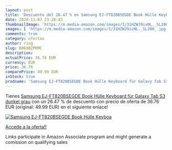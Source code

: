 ```yaml
---
layout: post
title: 'Descuento del 26.47 % en Samsung EJ-FT820BSEGDE Book Hülle Keyboa'
date: 2020-11-07 23:28:43
thumbnailImage: 'https://m.media-amazon.com/images/I/31HZWJ9ivNL._SL200_.jpg'
images: [ 'https://m.media-amazon.com/images/I/31HZWJ9ivNL._SL200_.jpg' ]
comments: true
category: ofertas
author: ring
slug: B06XBZPKMC
description:
actualPrice: 36.76 EUR
currency: EUR
price: 36.76
comparePrice: 49.99 EUR
inStock: true
prodname: 'Samsung EJ-FT820BSEGDE Book Hülle Keyboard für Galaxy Tab S3 dunkel grau'
---
```


Tienes [Samsung EJ-FT820BSEGDE Book Hülle Keyboard für Galaxy Tab S3 dunkel grau](https://www.amazon.de/dp/B06XBZPKMC/?tag=tolees0ca-21) con un 26.47 % de descuento con precio de oferta de 36.76 EUR (original: 49.99 EUR) en el siguiente enlace!

[![Samsung EJ-FT820BSEGDE Book Hülle Keyboa](https://m.media-amazon.com/images/I/31HZWJ9ivNL._SL200_.jpg)](https://www.amazon.de/dp/B06XBZPKMC/?tag=tolees0ca-21)

[Accede a la oferta!!](https://www.amazon.de/dp/B06XBZPKMC/?tag=tolees0ca-21)

Links participate in Amazon Associate program and might generate a comission on qualifying sales



